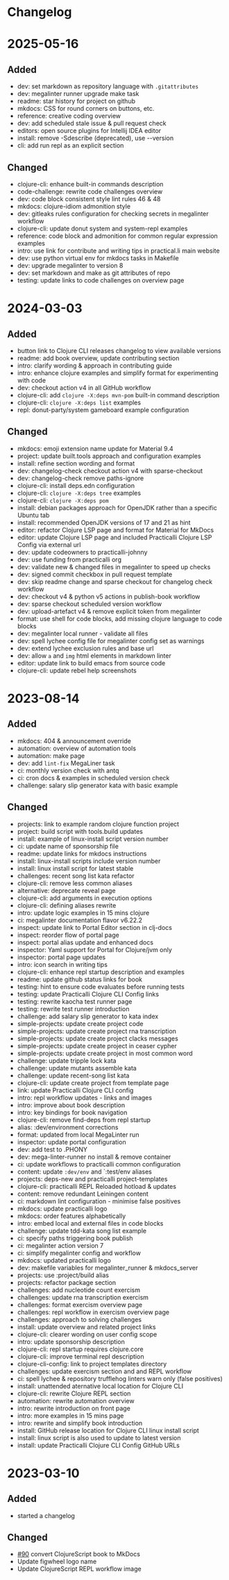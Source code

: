 # Changelog

# 2025-05-16
## Added
- dev: set markdown as repository language with `.gitattributes`
- dev: megalinter runner upgrade make task
- readme: star history for project on github
- mkdocs: CSS for round corners on buttons, etc.
- reference: creative coding overview
- dev: add scheduled stale issue & pull request check
- editors: open source plugins for Intellij IDEA editor
- install: remove -Sdescribe (deprecated), use --version
- cli: add run repl as an explicit section

## Changed
- clojure-cli: enhance built-in commands description
- code-challenge: rewrite code challenges overview
- dev: code block consistent style lint rules 46 & 48
- mkdocs: clojure-idiom admonition style
- dev: gitleaks rules configuration for checking secrets in megalinter workflow
- clojure-cli: update donut system and system-repl examples
- reference: code block and admonition for common regular expression examples
- intro: use link for contribute and writing tips in practical.li main website
- dev: use python virtual env for mkdocs tasks in Makefile
- dev: upgrade megalinter to version 8
- dev: set markdown and make as git attributes of repo
- testing: update links to code challenges on overview page

# 2024-03-03

## Added
- button link to Clojure CLI releases changelog to view available versions
- readme: add book overview, update contributing section
- intro: clarify wording & approach in contributing guide
- intro: enhance clojure examples and simplify format for experimenting with code
- dev: checkout action v4 in all GitHub workflow
- clojure-cli: add `clojure -X:deps mvn-pom` built-in command description
- clojure-cli: `clojure -X:deps list` examples
- repl: donut-party/system gameboard example configuration

## Changed
- mkdocs: emoji extension name update for Material 9.4
- project: update built.tools approach and configuration examples
- install: refine section wording and format
- dev: changelog-check checkout action v4 with sparse-checkout
- dev: changelog-check remove paths-ignore
- clojure-cli: install deps.edn configuration
- clojure-cli: `clojure -X:deps tree` examples
- clojure-cli: `clojure -X:deps pom`
- install: debian packages approach for OpenJDK rather than a specific Ubuntu tab
- install: recommended OpenJDK versions of 17 and 21 as hint
- editor: refactor Clojure LSP page and format for Material for MkDocs
- editor: update Clojure LSP page and included Practicalli Clojure LSP Config via external url
- dev: update codeowners to practicalli-johnny
- dev: use funding from practicalli org
- dev: validate new & changed files in megalinter to speed up checks
- dev: signed commit checkbox in pull request template
- dev: skip readme change and sparse checkout for changelog check workflow
- dev: checkout v4 & python v5 actions in publish-book workflow
- dev: sparse checkout scheduled version workflow
- dev: upload-artefact v4 & remove explicit token from megalinter
- format: use shell for code blocks, add missing clojure language to code blocks
- dev: megalinter local runner - validate all files
- dev: spell lychee config file for megalinter config set as warnings
- dev: extend lychee exclusion rules and base url
- dev: allow `a` and `img` html elements in markdown linter
- editor: update link to build emacs from source code
- clojure-cli: update rebel help screenshots


# 2023-08-14

## Added

- mkdocs: 404 & announcement override
- automation: overview of automation tools
- automation: make page
- dev: add `lint-fix` MegaLiner task
- ci: monthly version check with antq
- ci: cron docs & examples in scheduled version check
- challenge: salary slip generator kata with basic example

## Changed

- projects: link to example random clojure function project
- project: build script with tools.build updates
- install: example of linux-install script version number
- ci: update name of sponsorship file
- readme: update links for mkdocs instructions
- install: linux-install scripts include version number
- install: linux install script for latest stable
- challenges: recent song list kata refactor
- clojure-cli: remove less common aliases
- alternative: deprecate reveal page
- clojure-cli: add arguments in execution options
- clojure-cli: defining aliases rewrite
- intro: update logic examples in 15 mins clojure
- ci: megalinter documentation flavor v6.22.2
- inspect: update link to Portal Editor section in clj-docs
- inspect: reorder flow of portal page
- inspect: portal alias update and enhanced docs
- inspector: Yaml support for Portal for Clojure/jvm only
- inspector: portal page updates
- intro: icon search in writing tips
- clojure-cli: enhance repl startup description and examples
- readme: update github status links for book
- testing: hint to ensure code evaluates before running tests
- testing: update Practicalli Clojure CLI Config links
- testing: rewrite kaocha test runner page
- testing: rewrite test runner introduction
- challenge: add salary slip generator to kata index
- simple-projects: update create project code
- simple-projects: update create project rna transcription
- simple-projects: update create project clacks messages
- simple-projects: update create project in ceaser cypher
- simple-projects: update create project in most common word
- challenge: update tripple lock kata
- challenge: update mutants assemble kata
- challenge: update recent-song list kata
- clojure-cli: update create project from template page
- link: update Practicalli Clojure CLI config
- intro: repl workflow updates - links and images
- intro: improve about book description
- intro: key bindings for book navigation
- clojure-cli: remove find-deps from repl startup
- alias: :dev/environment corrections
- format: updated from local MegaLinter run
- inspector: update portal configuration
- dev: add test to .PHONY
- dev: mega-linter-runner no install & remove container
- ci: update workflows to practicalli common configuration
- content: update `:dev/env` and `:test/env aliases
- projects: deps-new and practicalli project-templates
- clojure-cli: practicalli REPL Reloaded hotload & updates
- content: remove redundant Leiningen content
- ci: markdown lint configuration - minimise false positives
- mkdocs: update practicalli logo
- mkdocs: order features alphabetically
- intro: embed local and external files in code blocks
- challenge: update tdd-kata song list example
- ci: specify paths triggering book publish
- ci: megalinter action version 7
- ci: simplify megalinter config and workflow
- mkdocs: updated practicalli logo
- dev: makefile variables for megalinter_runner & mkdocs_server
- projects: use :project/build alias
- projects: refactor package section
- challenges: add nucleotide count exercism
- challenges: update rna transcription exercism
- challenges: format exercism overview page
- challenges: repl workflow in exercism overview page
- challenges: approach to solving challenges
- install: update overview and related project links
- clojure-cli: clearer wording on user config scope
- intro: update sponsorship description
- clojure-cli: repl startup requires clojure.core
- clojure-cli: improve terminal repl description
- clojure-cli-config: link to project templates directory
- challenges: update exercism section and and REPL workflow
- ci: spell lychee & repository trufflehog linters warn only (false positives)
- install: unattended aternative local location for Clojure CLI
- clojure-cli: rewrite Clojure REPL section
- automation: rewrite automation overview
- intro: rewrite introduction on front page
- intro: more examples in 15 mins page
- intro: rewrite and simplify book introduction
- install: GitHub release location for Clojure CLI linux install script
- install: linux script is also used to update to latest version
- install: update Practicalli Clojure CLI Config GitHub URLs


# 2023-03-10

## Added
- started a changelog
## Changed
- [#90](https://github.com/practicalli/clojurescript/issues/90) convert ClojureScript book to MkDocs
- Update figwheel logo name
- Update ClojureScript REPL workflow image
